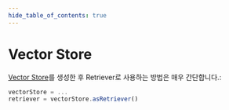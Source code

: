 ```yaml
---
hide_table_of_contents: true
---
```


# Vector Store

[Vector Store](../vector_stores/)를 생성한 후 Retriever로 사용하는 방법은 매우 간단합니다.:

```typescript
vectorStore = ...
retriever = vectorStore.asRetriever()
```
